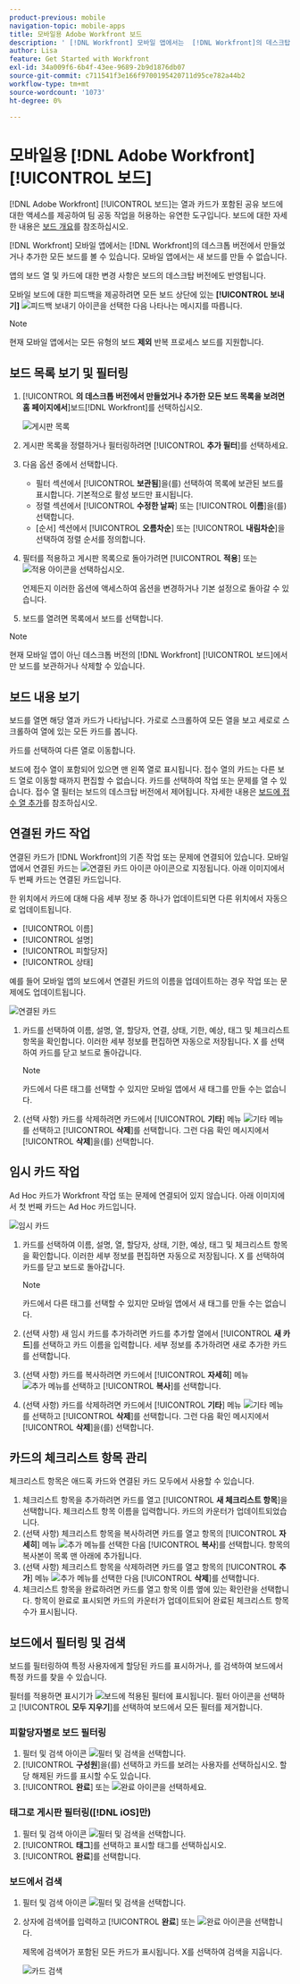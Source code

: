 ```yaml
---
product-previous: mobile
navigation-topic: mobile-apps
title: 모바일용 Adobe Workfront 보드
description: ' [!DNL Workfront] 모바일 앱에서는  [!DNL Workfront]의 데스크탑 버전에서 만들었거나 추가한 모든 보드를 볼 수 있습니다.'
author: Lisa
feature: Get Started with Workfront
exl-id: 34a009f6-6b4f-43ee-9689-2b9d1876db07
source-git-commit: c711541f3e166f9700195420711d95ce782a44b2
workflow-type: tm+mt
source-wordcount: '1073'
ht-degree: 0%

---
```


# 모바일용 [!DNL Adobe Workfront] [!UICONTROL 보드]

[!DNL Adobe Workfront] [!UICONTROL 보드]는 열과 카드가 포함된 공유 보드에 대한 액세스를 제공하여 팀 공동 작업을 허용하는 유연한 도구입니다. 보드에 대한 자세한 내용은 [보드 개요](/help/quicksilver/agile/boards-overview.md)를 참조하십시오.

[!DNL Workfront] 모바일 앱에서는 [!DNL Workfront]의 데스크톱 버전에서 만들었거나 추가한 모든 보드를 볼 수 있습니다. 모바일 앱에서는 새 보드를 만들 수 없습니다.

앱의 보드 열 및 카드에 대한 변경 사항은 보드의 데스크탑 버전에도 반영됩니다.

모바일 보드에 대한 피드백을 제공하려면 모든 보드 상단에 있는 **[!UICONTROL 보내기]** ![피드백 보내기](assets/mobile-send-feedback-icon.png) 아이콘을 선택한 다음 나타나는 메시지를 따릅니다.

>[!NOTE]
>
>현재 모바일 앱에서는 모든 유형의 보드 **제외** 반복 프로세스 보드를 지원합니다.

## 보드 목록 보기 및 필터링

1. [!UICONTROL **의 데스크톱 버전에서 만들었거나 추가한 모든 보드 목록을 보려면 홈 페이지에서**]&#x200B;보드[!DNL Workfront]를 선택하십시오.

   ![게시판 목록](assets/mobile-all-boards-displayed.png)

1. 게시판 목록을 정렬하거나 필터링하려면 [!UICONTROL **추가 필터**]&#x200B;를 선택하세요.
1. 다음 옵션 중에서 선택합니다.

   * 필터 섹션에서 [!UICONTROL **보관됨**]&#x200B;을(를) 선택하여 목록에 보관된 보드를 표시합니다. 기본적으로 활성 보드만 표시됩니다.
   * 정렬 섹션에서 [!UICONTROL **수정한 날짜**] 또는 [!UICONTROL **이름**]&#x200B;을(를) 선택합니다.
   * [순서] 섹션에서 [!UICONTROL **오름차순**] 또는 [!UICONTROL **내림차순**]&#x200B;을 선택하여 정렬 순서를 정의합니다.

1. 필터를 적용하고 게시판 목록으로 돌아가려면 [!UICONTROL **적용**] 또는 ![적용 아이콘](assets/mobile-apply-icon-checkmark.png)을 선택하십시오.

   언제든지 이러한 옵션에 액세스하여 옵션을 변경하거나 기본 설정으로 돌아갈 수 있습니다.

1. 보드를 열려면 목록에서 보드를 선택합니다.

>[!NOTE]
>
>현재 모바일 앱이 아닌 데스크톱 버전의 [!DNL Workfront] [!UICONTROL 보드]에서만 보드를 보관하거나 삭제할 수 있습니다.

## 보드 내용 보기

보드를 열면 해당 열과 카드가 나타납니다. 가로로 스크롤하여 모든 열을 보고 세로로 스크롤하여 열에 있는 모든 카드를 봅니다.

카드를 선택하여 다른 열로 이동합니다.

보드에 접수 열이 포함되어 있으면 맨 왼쪽 열로 표시됩니다. 접수 열의 카드는 다른 보드 열로 이동할 때까지 편집할 수 없습니다. 카드를 선택하여 작업 또는 문제를 열 수 있습니다. 접수 열 필터는 보드의 데스크탑 버전에서 제어됩니다. 자세한 내용은 [보드에 접수 열 추가](/help/quicksilver/agile/use-boards-agile-planning-tools/add-intake-column-to-board.md)를 참조하십시오.

## 연결된 카드 작업

연결된 카드가 [!DNL Workfront]의 기존 작업 또는 문제에 연결되어 있습니다. 모바일 앱에서 연결된 카드는 ![연결된 카드 아이콘](assets/mobile-boards-connected-card-icon.png) 아이콘으로 지정됩니다. 아래 이미지에서 두 번째 카드는 연결된 카드입니다.

한 위치에서 카드에 대해 다음 세부 정보 중 하나가 업데이트되면 다른 위치에서 자동으로 업데이트됩니다.

* [!UICONTROL 이름]
* [!UICONTROL 설명]
* [!UICONTROL 피할당자]
* [!UICONTROL 상태]

예를 들어 모바일 앱의 보드에서 연결된 카드의 이름을 업데이트하는 경우 작업 또는 문제에도 업데이트됩니다.

![연결된 카드](assets/mobile-types-of-cards.png)

1. 카드를 선택하여 이름, 설명, 열, 할당자, 연결, 상태, 기한, 예상, 태그 및 체크리스트 항목을 확인합니다. 이러한 세부 정보를 편집하면 자동으로 저장됩니다. X 를 선택하여 카드를 닫고 보드로 돌아갑니다.

   >[!NOTE]
   >
   >카드에서 다른 태그를 선택할 수 있지만 모바일 앱에서 새 태그를 만들 수는 없습니다.

1. (선택 사항) 카드를 삭제하려면 카드에서 [!UICONTROL **기타**] 메뉴 ![기타 메뉴](assets/more-icon-spectrum.png)를 선택하고 [!UICONTROL **삭제**]&#x200B;를 선택합니다. 그런 다음 확인 메시지에서 [!UICONTROL **삭제**]&#x200B;을(를) 선택합니다.

## 임시 카드 작업

Ad Hoc 카드가 Workfront 작업 또는 문제에 연결되어 있지 않습니다. 아래 이미지에서 첫 번째 카드는 Ad Hoc 카드입니다.

![임시 카드](assets/mobile-types-of-cards.png)

1. 카드를 선택하여 이름, 설명, 열, 할당자, 상태, 기한, 예상, 태그 및 체크리스트 항목을 확인합니다. 이러한 세부 정보를 편집하면 자동으로 저장됩니다. X 를 선택하여 카드를 닫고 보드로 돌아갑니다.

   >[!NOTE]
   >
   >카드에서 다른 태그를 선택할 수 있지만 모바일 앱에서 새 태그를 만들 수는 없습니다.

1. (선택 사항) 새 임시 카드를 추가하려면 카드를 추가할 열에서 [!UICONTROL **새 카드**]&#x200B;를 선택하고 카드 이름을 입력합니다. 세부 정보를 추가하려면 새로 추가한 카드를 선택합니다.

1. (선택 사항) 카드를 복사하려면 카드에서 [!UICONTROL **자세히**] 메뉴 ![추가 메뉴](assets/more-icon-spectrum.png)를 선택하고 [!UICONTROL **복사**]&#x200B;를 선택합니다.

1. (선택 사항) 카드를 삭제하려면 카드에서 [!UICONTROL **기타**] 메뉴 ![기타 메뉴](assets/more-icon-spectrum.png)를 선택하고 [!UICONTROL **삭제**]&#x200B;를 선택합니다. 그런 다음 확인 메시지에서 [!UICONTROL **삭제**]&#x200B;을(를) 선택합니다.

## 카드의 체크리스트 항목 관리

체크리스트 항목은 애드혹 카드와 연결된 카드 모두에서 사용할 수 있습니다.

1. 체크리스트 항목을 추가하려면 카드를 열고 [!UICONTROL **새 체크리스트 항목**]&#x200B;을 선택합니다. 체크리스트 항목 이름을 입력합니다. 카드의 카운터가 업데이트되었습니다.
1. (선택 사항) 체크리스트 항목을 복사하려면 카드를 열고 항목의 [!UICONTROL **자세히**] 메뉴 ![추가 메뉴](assets/more-icon-spectrum.png)를 선택한 다음 [!UICONTROL **복사**]&#x200B;를 선택합니다. 항목의 복사본이 목록 맨 아래에 추가됩니다.
1. (선택 사항) 체크리스트 항목을 삭제하려면 카드를 열고 항목의 [!UICONTROL **추가**] 메뉴 ![추가 메뉴](assets/more-icon-spectrum.png)를 선택한 다음 [!UICONTROL **삭제**]&#x200B;를 선택합니다.
1. 체크리스트 항목을 완료하려면 카드를 열고 항목 이름 옆에 있는 확인란을 선택합니다.
항목이 완료로 표시되면 카드의 카운터가 업데이트되어 완료된 체크리스트 항목 수가 표시됩니다.

## 보드에서 필터링 및 검색

보드를 필터링하여 특정 사용자에게 할당된 카드를 표시하거나, 를 검색하여 보드에서 특정 카드를 찾을 수 있습니다.

필터를 적용하면 표시기가 ![보드에 적용된 필터](assets/active-filter-mobile-boards.png)에 표시됩니다. 필터 아이콘을 선택하고 [!UICONTROL **모두 지우기**]&#x200B;를 선택하여 보드에서 모든 필터를 제거합니다.

### 피할당자별로 보드 필터링

1. 필터 및 검색 아이콘 ![필터 및 검색](assets/filter-search-icon-mobile-boards.png)을 선택합니다.
1. [!UICONTROL **구성원**]&#x200B;을(를) 선택하고 카드를 보려는 사용자를 선택하십시오. 할당 해제된 카드를 표시할 수도 있습니다.
1. [!UICONTROL **완료**] 또는 ![완료 아이콘](assets/mobile-apply-icon-checkmark.png)을 선택하세요.

### 태그로 게시판 필터링([!DNL iOS]만)

1. 필터 및 검색 아이콘 ![필터 및 검색](assets/filter-search-icon-mobile-boards.png)을 선택합니다.
1. [!UICONTROL **태그**]&#x200B;를 선택하고 표시할 태그를 선택하십시오.
1. [!UICONTROL **완료**]&#x200B;를 선택합니다.

### 보드에서 검색

1. 필터 및 검색 아이콘 ![필터 및 검색](assets/filter-search-icon-mobile-boards.png)을 선택합니다.
1. 상자에 검색어를 입력하고 [!UICONTROL **완료**] 또는 ![완료 아이콘](assets/mobile-apply-icon-checkmark.png)을 선택합니다.

   제목에 검색어가 포함된 모든 카드가 표시됩니다.
X를 선택하여 검색을 지웁니다.

   ![카드 검색](assets/mobile-search-for-card.png)
